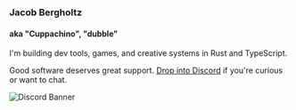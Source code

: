 ### Jacob Bergholtz
#### aka "Cuppachino", "dubble"

I'm building dev tools, games, and creative systems in Rust and TypeScript.

Good software deserves great support. [Drop into Discord](https://discord.gg/HEd72YnzVq) if you're curious or want to chat.

![Discord Banner](https://discordapp.com/api/guilds/1080840305441525766/widget.png)
